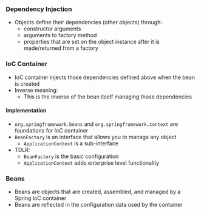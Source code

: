 ### Dependency Injection
* Objects define their dependencies (other objects) through:
	* constructor arguments
	* arguments to factory method
	* properties that are set on the object instance after it is made/returned from a factory
### IoC Container
* IoC container injects those dependencies defined above when the bean is created
* Inverse meaning:
	* This is the inverse of the bean itself managing those dependencies
#### Implementation
* `org.springframework.beans` and `org.springframework.context` are foundations for IoC container
* `BeanFactory` is an interface that allows you to manage any object
	* `ApplicationContext` is a sub-interface
* TDLR:
	* `BeanFactory` is the basic configuration
	* `ApplicationContext` adds enterprise level functionality
### Beans
* Beans are objects that are created, assembled, and managed by a Spring IoC container
* Beans are reflected in the configuration data used by the container